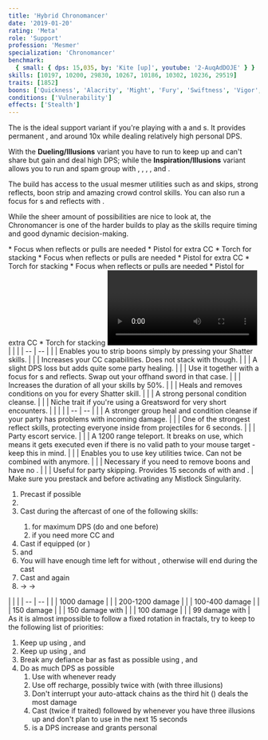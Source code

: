 ```yaml
---
title: 'Hybrid Chronomancer'
date: '2019-01-20'
rating: 'Meta'
role: 'Support'
profession: 'Mesmer'
specialization: 'Chronomancer'
benchmark:
  { small: { dps: 15,035, by: 'Kite [up]', youtube: '2-AuqAdDOJE' } }
skills: [10197, 10200, 29830, 10267, 10186, 10302, 10236, 29519]
traits: [1852]
boons: ['Quickness', 'Alacrity', 'Might', 'Fury', 'Swiftness', 'Vigor', 'Aegis']
conditions: ['Vulnerability']
effects: ['Stealth']
---
```


The <Specialization text="Hybrid Chronomancer" name="chronomancer"/> is the ideal support variant if you're playing with a <Specialization name="druid"/> and <Specialization name="weaver" text="Air Weaver"/>s. It provides permanent <Boon name="quickness"/>, <Boon name="alacrity"/> and around 10x <Boon name="might"/> while dealing relatively high personal DPS.

With the **Dueling/Illusions** variant you have to run <Skill id="10311"/> to keep up <Boon name="quickness"/> and can't share <Boon name="aegis"/> but gain <Boon name="vigor"/> and deal high DPS; while the **Inspiration/Illusions** variant allows you to run <Skill id="29519"/> and spam group <Boon name="aegis"/> with <Trait id="1852"/>, <Trait id="1980"/>, <Trait id="1890"/>, <Trait id="1869"/>, <Skill id="10236"/> and <Trait id="1866"/>.

The build has access to the usual mesmer utilities such as <Skill id="10197"/> and <Effect name="stealth"/> skips, strong reflects, boon strip and amazing crowd control skills. You can also run a focus for <Skill id="10363"/> <Control name="pull"/>s and reflects with <Trait id="751"/>.

While the sheer amount of possibilities are nice to look at, the Chronomancer is one of the harder builds to play as the skills require timing and good dynamic decision-making.

<Divider text="Equipment"/>

<Tabs outlined>
<Tab title="150 Agony Resistance">
<Grid>
<GridItem sm="4">
<Armor weight="Light" helmAffix="Diviner" helmRune="Eagle" shouldersAffix="Assassin" shouldersRune="Eagle" coatAffix="Diviner" coatRune="Eagle" glovesAffix="Diviner" glovesRune="Eagle" leggingsAffix="Diviner" leggingsRune="Eagle" bootsAffix="Diviner" bootsRune="Eagle"/>
</GridItem>

<GridItem sm="4">
<Weapons weapon1MainType="Sword" weapon1MainAffix="Diviner" weapon1MainSigil1="Concentration" weapon1OffType="Shield" weapon1OffAffix="Diviner" weapon1OffSigil="Impact" weapon2OffType="Sword" weapon2OffAffix="Diviner" weapon2OffSigil="Impact"/>

<Card title="Swap Weapons">
* Focus when reflects or pulls are needed
* Pistol for extra CC
* Torch for <Boon name="might"/> stacking
</Card>
</GridItem>

<GridItem sm="4">
<BackAndTrinkets backItemAffix="Diviner" accessory1Affix="Diviner" accessory2Affix="Diviner" amuletAffix="Diviner" ring1Affix="Diviner" ring2Affix="Diviner"/>

<Consumables food="Plate of Truffle Steak" utilityId="67530" infusion="Precise +9 Agony Infusion"/>
</GridItem>
</Grid>
</Tab>

<Tab title="217+ Agony Resistance">
<Grid>
<GridItem sm="4">
<Armor weight="Light" helmAffix="Diviner" helmRune="Eagle" shouldersAffix="Diviner" shouldersRune="Eagle" coatAffix="Diviner" coatRune="Eagle" glovesAffix="Diviner" glovesRune="Eagle" leggingsAffix="Diviner" leggingsRune="Eagle" bootsAffix="Diviner" bootsRune="Eagle"/>
</GridItem>

<GridItem sm="4">
<Weapons weapon1MainType="Sword" weapon1MainAffix="Diviner" weapon1MainSigil1="Force" weapon1OffType="Shield" weapon1OffAffix="Diviner" weapon1OffSigil="Impact" weapon2OffType="Sword" weapon2OffAffix="Diviner" weapon2OffSigil="Impact"/>

<Card title="Swap Weapons">
* Focus when reflects or pulls are needed
* Pistol for extra CC
* Torch for <Boon name="might"/> stacking
</Card>
</GridItem>

<GridItem sm="4">
<BackAndTrinkets backItemAffix="Diviner" accessory1Affix="Diviner" accessory2Affix="Diviner" amuletAffix="Diviner" ring1Affix="Diviner" ring2Affix="Diviner"/>

<Consumables food="Plate of Truffle Steak" utilityId="67530" infusion="Precise +9 Agony Infusion"/>
</GridItem>
</Grid>
</Tab>

<Tab title="301 Agony Resistance">
<Grid>
<GridItem sm="4">
<Armor weight="Light" helmAffix="Diviner" helmRune="Eagle" shouldersAffix="Assassin" shouldersRune="Eagle" coatAffix="Diviner" coatRune="Eagle" glovesAffix="Assassin" glovesRune="Eagle" leggingsAffix="Diviner" leggingsRune="Eagle" bootsAffix="Assassin" bootsRune="Eagle"/>
</GridItem>

<GridItem sm="4">
<Weapons weapon1MainType="Sword" weapon1MainAffix="Diviner" weapon1MainSigil1="Force" weapon1OffType="Shield" weapon1OffAffix="Diviner" weapon1OffSigil="Impact" weapon2OffType="Sword" weapon2OffAffix="Diviner" weapon2OffSigil="Impact"/>

<Card title="Swap Weapons">
* Focus when reflects or pulls are needed
* Pistol for extra CC
* Torch for <Boon name="might"/> stacking
</Card>
</GridItem>

<GridItem sm="4">
<BackAndTrinkets backItemAffix="Diviner" accessory1Affix="Diviner" accessory2Affix="Diviner" amuletAffix="Diviner" ring1Affix="Diviner" ring2Affix="Diviner"/>

<Consumables food="Plate of Truffle Steak" utilityId="67530" infusionId="49436"/>
</GridItem>
</Grid>
</Tab>
</Tabs>

<Divider text="Build"/>

<Grid>
<GridItem sm="7">
<Traits traits1Id="1" traits1="Dueling" traits1SelectedIds="701,708,692" traits2Id="24" traits2="Illusions" traits2SelectedIds="721,729,733" traits3Id="40" traits3="Chronomancer" traits3SelectedIds="1995,1978,1890"/>
</GridItem>

<GridItem sm="5">
<Skills healId="21750" utility1Id="30814" utility2Id="29856" utility3Id="10236" eliteId="10311"/>

<Video youtube="2-AuqAdDOJE" title="Inspi/Dueling by Kite [up] - 15k DPS"/>

This build variant has the highest personal DPS but needs <Skill id="10311"/> to keep up permanent <Boon name="quickness"/> and can't share <Boon name="aegis"/>.
</GridItem>

<GridItem sm="7">
<Traits title="Domination variant" traits1="Domination" traits1Selected="Empowered Illusions,, Mental Anguish" traits1SelectedIds="682,713,680"/>
</GridItem>

<GridItem sm="5">
The domination variant is recommended when you need more CC (take <Trait name="Confounding Suggestions"/>) and **required** when enemy boons are present (take <Trait name="Shattered Concentration"/>).
</GridItem>
</Grid>

<Divider text="Situational"/>

<Grid>
<GridItem>
<Card title="Situational Traits">
| | |
| -- | -- |
| <Trait name="Shattered Concentration" size="big" disableText/> | Enables you to strip boons simply by pressing your Shatter skills. |
| <Trait name="Confounding Suggestions" size="big" disableText/> | Increases your CC capabilities. Does not stack with <Item name="Paralyzation" type="Sigil"/> though. |
| <Trait id="1987" size="big" disableText/> | A slight DPS loss but adds quite some party healing. |
| <Trait id="751" size="big" disableText/> | Use it together with a focus for <Control name="pull"/>s and reflects. Swap out your offhand sword in that case. |
| <Trait id="674" size="big" disableText/> | Increases the duration of all your <Effect name="stealth"/> skills by 50%. |
| <Trait id="740" size="big" disableText/> | Heals and removes conditions on you for every Shatter skill. |
| <Trait id="744" size="big" disableText/> | A strong personal condition cleanse. |
| <Trait name="Imagined Burden" size="big" disableText/> | Niche trait if you're using a Greatsword for very short encounters. |
</Card>
</GridItem>

<GridItem>
<Card title="Situational Skills">
| | |
| -- | -- |
| <Skill id="30305" size="big" disableText/> | A stronger group heal and condition cleanse if your party has problems with incoming damage. |
| <Skill id="34326" size="big" disableText/> | One of the strongest reflect skills, protecting everyone inside from projectiles for 6 seconds. |
| <Skill id="10197" size="big" disableText/> | Party escort service. |
| <Skill id="10200" size="big" disableText/> | A 1200 range teleport. It breaks <Control name="stun"/> on use, which means it gets executed even if there is no valid path to your mouse target - keep this in mind. |
| <Skill id="29578" size="big" disableText/> | Enables you to use key utilities twice. Can not be combined with <Skill id="29830"/> anymore. |
| <Skill id="10267" size="big" disableText/> | Necessary if you need to remove boons and have no <Specialization name="spellbreaker"/>. |
| <Skill id="10245" size="big" disableText/> | Useful for party skipping. Provides 15 seconds of <Effect name="stealth"/> with <Trait id="674"/> and <Skill id="29830"/>. |
</Card>
</GridItem>
</Grid>

<Divider text="Details"/>

<Grid>
<GridItem sm="7">
<Card title="Written Opener">
Make sure you prestack <Boon name="Quickness"/> and <Boon name="Alacrity"/> before activating any Mistlock Singularity.

1. Precast <Skill id="30769"/> if possible
2. <Skill id="10173"/>
3. Cast <Skill id="29830"/> during the aftercast of one of the following skills:
   1. <Skill id="21750"/> for maximum DPS (do <Skill id="30643"/> and one <Skill id="10174"/> before)
   2. <Skill id="30643"/> if you need more CC and <Boon name="Alacrity"/>
4. Cast <Skill id="10311"/> if equipped (or <Skill id="29519"/>)
5. <Skill id="10236"/> and <Skill id="30814"/>
6. You will have enough time left for <Skill name="Well of Recall"/> without <Skill id="10311"/>, otherwise <Skill id="30747"/> will end during the cast
7. Cast <Skill id="10236"/> and <Skill id="30814"/> again
8. <Skill id="10174"/> -> <Skill id="21750"/> -> <Skill id="10174"/>
   </Card>

<Card title="CC skills">
| | |
| -- | -- |
| <Skill id="29519"/> | 1000 damage |
| <Skill id="30643"/> | 200-1200 damage |
| <Skill id="10287"/> | 100-400 damage |
| <Skill id="10363"/> | 150 damage |
| <Skill id="30814"/> | 150 damage with <Condition name="slow"/> |
| <Skill id="10358"/> | 100 damage |
| <Skill id="29856"/> | 99 damage with <Condition name="chilled"/> |
</Card>
</GridItem>

<GridItem sm="5">
<Card title="Skill priority">
As it is almost impossible to follow a fixed rotation in fractals, try to keep to the following list of priorities:

1. Keep up <Boon name="quickness"/> using <Skill id="10311"/>, <Skill id="30814"/> and <Skill id="10236"/>
2. Keep up <Boon name="alacrity"/> using <Skill id="30643"/>, <Skill id="29856"/> and <Skill id="10236"/>
3. Break any defiance bar as fast as possible using <Skill id="30643"/>, <Skill id="10287"/> and <Skill id="29519"/>
4. Do as much DPS as possible
   1. Use <Skill id="10174"/> with <Skill id="21750"/> whenever ready
   2. Use <Skill id="10334"/> off recharge, possibly twice with <Skill id="29830"/> (with three illusions)
   3. Don't interrupt your auto-attack chains as the third hit (<Skill id="10172"/>) deals the most damage
   4. Cast <Skill id="49068"/> (twice if traited) followed by <Skill id="10190"/> whenever you have three illusions up and don't plan to use <Skill id="29830"/> in the next 15 seconds
   5. <Skill id="30769"/> is a DPS increase and grants personal <Boon name="protection"/>

</Card>
</GridItem>
</Grid>
